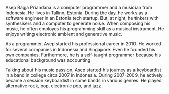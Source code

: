 Asep Bagja Priandana is a computer programmer and a musician from Indonesia. He lives in Tallinn, Estonia. During the day, he works as a software engineer in an Estonia tech startup. But, at night, he tinkers with synthesisers and a computer to generate noise. When composing his music, he often employes his programming skill as a musical instrument. He enjoys writing electronic ambient and generative music.

As a programmer, Asep started his professional career in 2010. He worked for several companies in Indonesia and Singapore. Even he founded his own companies. Furthermore, he is a self-taught programmer because his educational background was accounting.

Talking about his music passion, Asep started his journey as a keyboardist in a band in college circa 2007 in Indonesia. During 2007-2009, he actively became a session keyboardist in some bands in various genres. He played alternative rock, pop, electronic pop, and jazz.